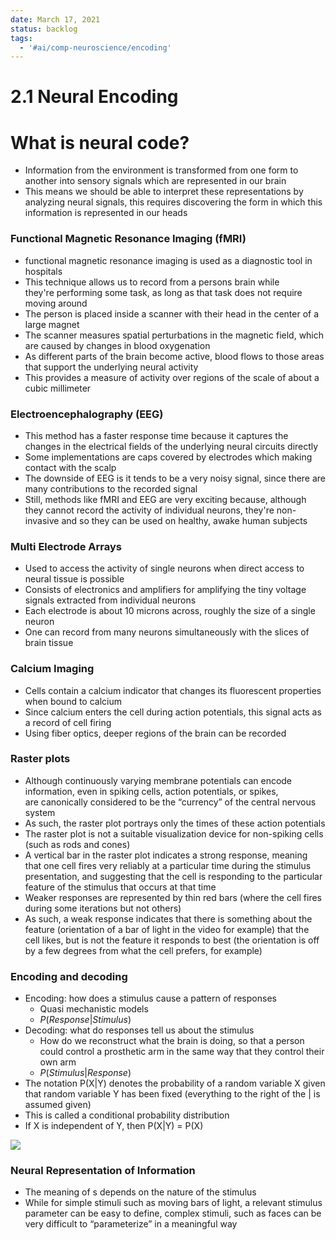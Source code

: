 ```yaml
---
date: March 17, 2021
status: backlog
tags:
  - '#ai/comp-neuroscience/encoding'
---
```


# 2.1 Neural Encoding

# What is neural code?

- Information from the environment is transformed from one form to another into sensory signals which are represented in our brain
- This means we should be able to interpret these representations by analyzing neural signals, this requires discovering the form in which this information is represented in our heads

### Functional Magnetic Resonance Imaging (fMRI)

- functional magnetic resonance imaging is used as a diagnostic tool in hospitals
- This technique allows us to record from a persons brain while they're performing some task, as long as that task does not require moving around
- The person is placed inside a scanner with their head in the center of a large magnet
- The scanner measures spatial perturbations in the magnetic field, which are caused by changes in blood oxygenation
- As different parts of the brain become active, blood flows to those areas that support the underlying neural activity
- This provides a measure of activity over regions of the scale of about a cubic millimeter

### Electroencephalography (EEG)

- This method has a faster response time because it captures the changes in the electrical fields of the underlying neural circuits directly
- Some implementations are caps covered by electrodes which making contact with the scalp
- The downside of EEG is it tends to be a very noisy signal, since there are many contributions to the recorded signal
- Still, methods like fMRI and EEG are very exciting because, although they cannot record the activity of individual neurons, they're non-invasive and so they can be used on healthy, awake human subjects

### Multi Electrode Arrays

- Used to access the activity of single neurons when direct access to neural tissue is possible
- Consists of electronics and amplifiers for amplifying the tiny voltage signals extracted from individual neurons
- Each electrode is about 10 microns across, roughly the size of a single neuron
- One can record from many neurons simultaneously with the slices of brain tissue

### Calcium Imaging

- Cells contain a calcium indicator that changes its fluorescent properties when bound to calcium
- Since calcium enters the cell during action potentials, this signal acts as a record of cell firing
- Using fiber optics, deeper regions of the brain can be recorded

### Raster plots

- Although continuously varying membrane potentials can encode information, even in spiking cells, action potentials, or spikes, are canonically considered to be the “currency” of the central nervous system
- As such, the raster plot portrays only the times of these action potentials
- The raster plot is not a suitable visualization device for non-spiking cells (such as rods and cones)
- A vertical bar in the raster plot indicates a strong response, meaning that one cell fires very reliably at a particular time during the stimulus presentation, and suggesting that the cell is responding to the particular feature of the stimulus that occurs at that time
- Weaker responses are represented by thin red bars (where the cell fires during some iterations but not others)
- As such, a weak response indicates that there is something about the feature (orientation of a bar of light in the video for example) that the cell likes, but is not the feature it responds to best (the orientation is off by a few degrees from what the cell prefers, for example)

### Encoding and decoding

- Encoding: how does a stimulus cause a pattern of responses
  - Quasi mechanistic models
  - $P(Response | Stimulus)$
- Decoding: what do responses tell us about the stimulus
  - How do we reconstruct what the brain is doing, so that a person could control a prosthetic arm in the same way that they control their own arm
  - $P(Stimulus | Response)$
- The notation P(X|Y) denotes the probability of a random variable X given that random variable Y has been fixed (everything to the right of the | is assumed given)
- This is called a conditional probability distribution
- If X is independent of Y, then P(X|Y) = P(X)

![](2.1.1.png)

### Neural Representation of Information

- The meaning of s depends on the nature of the stimulus
- While for simple stimuli such as moving bars of light, a relevant stimulus parameter can be easy to define, complex stimuli, such as faces can be very difficult to “parameterize” in a meaningful way
